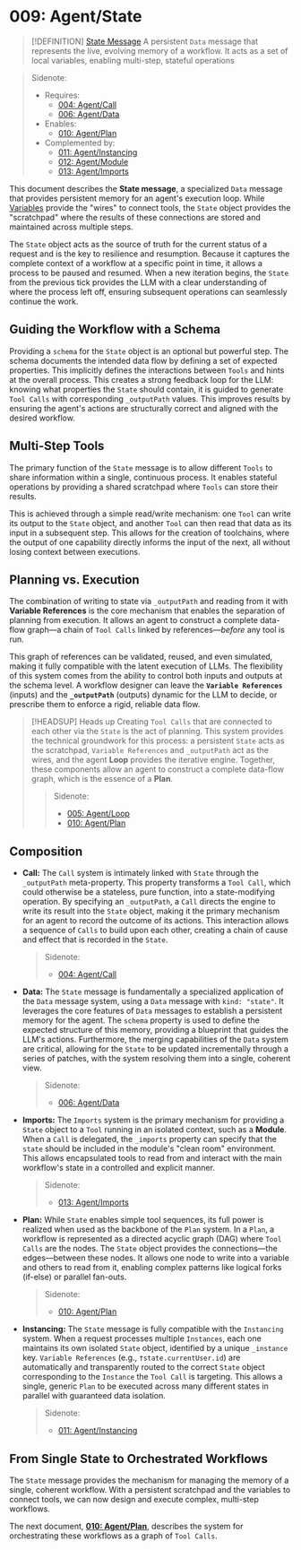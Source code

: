 # 009: Agent/State

> [!DEFINITION] [State Message](./000_glossary.md)
> A persistent `Data` message that represents the live, evolving memory of a workflow. It acts as a set of local variables, enabling multi-step, stateful operations

> Sidenote:
>
> - Requires:
>   - [004: Agent/Call](./004_agent_call.md)
>   - [006: Agent/Data](./006_agent_data.md)
> - Enables:
>   - [010: Agent/Plan](./010_agent_plan.md)
> - Complemented by:
>   - [011: Agent/Instancing](./011_agent_instancing.md)
>   - [012: Agent/Module](./012_agent_module.md)
>   - [013: Agent/Imports](./013_agent_imports.md)

This document describes the **State message**, a specialized `Data` message that provides persistent memory for an agent's execution loop. While [Variables](./008_agent_variables.md) provide the "wires" to connect tools, the `State` object provides the "scratchpad" where the results of these connections are stored and maintained across multiple steps.

The `State` object acts as the source of truth for the current status of a request and is the key to resilience and resumption. Because it captures the complete context of a workflow at a specific point in time, it allows a process to be paused and resumed. When a new iteration begins, the `State` from the previous tick provides the LLM with a clear understanding of where the process left off, ensuring subsequent operations can seamlessly continue the work.

## Guiding the Workflow with a Schema

Providing a `schema` for the `State` object is an optional but powerful step. The schema documents the intended data flow by defining a set of expected properties. This implicitly defines the interactions between `Tools` and hints at the overall process. This creates a strong feedback loop for the LLM: knowing what properties the `State` should contain, it is guided to generate `Tool Calls` with corresponding `_outputPath` values. This improves results by ensuring the agent's actions are structurally correct and aligned with the desired workflow.

## Multi-Step Tools

The primary function of the `State` message is to allow different `Tools` to share information within a single, continuous process. It enables stateful operations by providing a shared scratchpad where `Tools` can store their results.

This is achieved through a simple read/write mechanism: one `Tool` can write its output to the `State` object, and another `Tool` can then read that data as its input in a subsequent step. This allows for the creation of toolchains, where the output of one capability directly informs the input of the next, all without losing context between executions.

## Planning vs. Execution

The combination of writing to state via `_outputPath` and reading from it with **Variable References** is the core mechanism that enables the separation of planning from execution. It allows an agent to construct a complete data-flow graph—a chain of `Tool Calls` linked by references—_before_ any tool is run.

This graph of references can be validated, reused, and even simulated, making it fully compatible with the latent execution of LLMs. The flexibility of this system comes from the ability to control both inputs and outputs at the schema level. A workflow designer can leave the **`Variable References`** (inputs) and the **`_outputPath`** (outputs) dynamic for the LLM to decide, or prescribe them to enforce a rigid, reliable data flow.

> [!HEADSUP] Heads up
> Creating `Tool Calls` that are connected to each other via the `State` is the act of planning. This system provides the technical groundwork for this process: a persistent `State` acts as the scratchpad, `Variable References` and `_outputPath` act as the wires, and the agent **Loop** provides the iterative engine. Together, these components allow an agent to construct a complete data-flow graph, which is the essence of a **Plan**.
>
> > Sidenote:
> >
> > - [005: Agent/Loop](./005_agent_loop.md)
> > - [010: Agent/Plan](./010_agent_plan.md)

## Composition

- **Call:** The `Call` system is intimately linked with `State` through the `_outputPath` meta-property. This property transforms a `Tool Call`, which could otherwise be a stateless, pure function, into a state-modifying operation. By specifying an `_outputPath`, a `Call` directs the engine to write its result into the `State` object, making it the primary mechanism for an agent to record the outcome of its actions. This interaction allows a sequence of `Calls` to build upon each other, creating a chain of cause and effect that is recorded in the `State`.

  > Sidenote:
  >
  > - [004: Agent/Call](./004_agent_call.md)

- **Data:** The `State` message is fundamentally a specialized application of the `Data` message system, using a `Data` message with `kind: "state"`. It leverages the core features of `Data` messages to establish a persistent memory for the agent. The `schema` property is used to define the expected structure of this memory, providing a blueprint that guides the LLM's actions. Furthermore, the merging capabilities of the `Data` system are critical, allowing for the `State` to be updated incrementally through a series of patches, with the system resolving them into a single, coherent view.

  > Sidenote:
  >
  > - [006: Agent/Data](./006_agent_data.md)

- **Imports:** The `Imports` system is the primary mechanism for providing a `State` object to a `Tool` running in an isolated context, such as a **Module**. When a `Call` is delegated, the `_imports` property can specify that the `state` should be included in the module's "clean room" environment. This allows encapsulated tools to read from and interact with the main workflow's state in a controlled and explicit manner.

  > Sidenote:
  >
  > - [013: Agent/Imports](./013_agent_imports.md)

- **Plan:** While `State` enables simple tool sequences, its full power is realized when used as the backbone of the `Plan` system. In a `Plan`, a workflow is represented as a directed acyclic graph (DAG) where `Tool Calls` are the nodes. The `State` object provides the connections—the edges—between these nodes. It allows one node to write into a variable and others to read from it, enabling complex patterns like logical forks (if-else) or parallel fan-outs.

  > Sidenote:
  >
  > - [010: Agent/Plan](./010_agent_plan.md)

- **Instancing:** The `State` message is fully compatible with the `Instancing` system. When a request processes multiple `Instances`, each one maintains its own isolated `State` object, identified by a unique `_instance` key. `Variable References` (e.g., `†state.currentUser.id`) are automatically and transparently routed to the correct `State` object corresponding to the `Instance` the `Tool Call` is targeting. This allows a single, generic `Plan` to be executed across many different states in parallel with guaranteed data isolation.

  > Sidenote:
  >
  > - [011: Agent/Instancing](./011_agent_instancing.md)

## From Single State to Orchestrated Workflows

The `State` message provides the mechanism for managing the memory of a single, coherent workflow. With a persistent scratchpad and the variables to connect tools, we can now design and execute complex, multi-step workflows.

The next document, **[010: Agent/Plan](./010_agent_plan.md)**, describes the system for orchestrating these workflows as a graph of `Tool Calls`.
